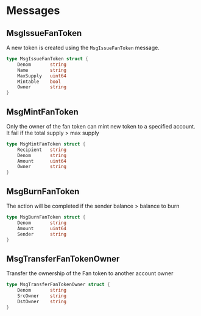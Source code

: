 # Messages

## MsgIssueFanToken
A new token is created using the `MsgIssueFanToken` message.

```go
type MsgIssueFanToken struct {
	Denom		string
	Name		string
	MaxSupply	uint64
	Mintable	bool
	Owner		string
}
```

## MsgMintFanToken
Only the owner of the fan token can mint new token to a specified account. It fail if the total supply > max supply

```go
type MsgMintFanToken struct {
	Recipient	string
	Denom		string
	Amount		uint64
	Owner		string
}
```

## MsgBurnFanToken
The action will be completed if the sender balance > balance to burn

```go
type MsgBurnFanToken struct {
	Denom		string
	Amount		uint64
	Sender		string
}
```

## MsgTransferFanTokenOwner

Transfer the ownership of the Fan token to another account owner

```go
type MsgTransferFanTokenOwner struct {
	Denom		string
	SrcOwner	string
	DstOwner	string
}
```